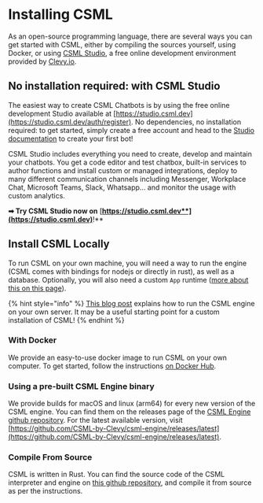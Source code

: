 # Installing CSML

As an open-source programming language, there are several ways you can get started with CSML, either by compiling the sources yourself, using Docker, or using [CSML Studio](https://studio.csml.dev), a free online development environment provided by [Clevy.io](https://clevy.io).

## No installation required: with CSML Studio

The easiest way to create CSML Chatbots is by using the free online development Studio available at [https://studio.csml.dev](https://studio.csml.dev/auth/register). No dependencies, no installation required: to get started, simply create a free account and head to the [Studio documentation](https://docs.csml.dev/studio/) to create your first bot!

CSML Studio includes everything you need to create, develop and maintain your chatbots. You get a code editor and test chatbox, built-in services to author functions and install custom or managed integrations, deploy to many different communication channels including Messenger, Workplace Chat, Microsoft Teams, Slack, Whatsapp... and monitor the usage with custom analytics.

**➡ Try CSML Studio now on** [**https://studio.csml.dev**](https://studio.csml.dev)**!**

## Install CSML Locally

To run CSML on your own machine, you will need a way to run the engine \(CSML comes with bindings for nodejs or directly in rust\), as well as a database. Optionally, you will also need a custom `App` runtime \([more about this on this page](custom-code-execution.md)\).

{% hint style="info" %}
[This blog post](https://blog.csml.dev/how-to-install-a-self-hosted-csml-engine-on-ubuntu-18-04/) explains how to run the CSML engine on your own server. It may be a useful starting point for a custom installation of CSML!
{% endhint %}

### With Docker

We provide an easy-to-use docker image to run CSML on your own computer. To get started, follow the instructions [on Docker Hub](https://hub.docker.com/r/clevy/csml-engine).

### Using a pre-built CSML Engine binary

We provide builds for macOS and linux \(arm64\) for every new version of the CSML engine. You can find them on the releases page of the [CSML Engine github repository](https://github.com/CSML-by-Clevy/csml-engine). For the latest available version, visit [https://github.com/CSML-by-Clevy/csml-engine/releases/latest](https://github.com/CSML-by-Clevy/csml-engine/releases/latest).

### Compile From Source

CSML is written in Rust. You can find the source code of the CSML interpreter and engine on [this github repository](https://github.com/CSML-by-Clevy/csml-engine), and compile it from source as per the instructions.

## 

